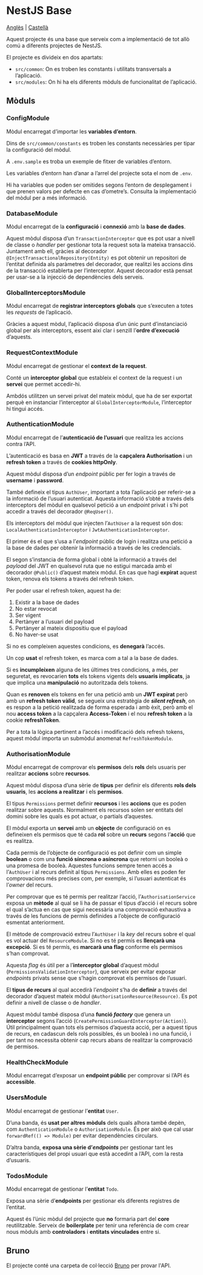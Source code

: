 # NestJS Base
[Anglès](../README.md)
| [Castellà](./README.es.md)

Aquest projecte és una base que serveix com a implementació de tot allò comú a diferents projectes de NestJS.

El projecte es divideix en dos apartats:

* `src/common`: On es troben les constants i utilitats transversals a l’aplicació.
* `src/modules`: On hi ha els diferents mòduls de funcionalitat de l’aplicació.

## Mòduls

### ConfigModule

Mòdul encarregat d’importar les **variables d’entorn**.

Dins de `src/common/constants` es troben les constants necessàries per tipar la configuració del mòdul.

A `.env.sample` es troba un exemple de fitxer de variables d’entorn.

Les variables d’entorn han d’anar a l’arrel del projecte sota el nom de `.env`.

Hi ha variables que poden ser omitides segons l’entorn de desplegament i que prenen valors per defecte en cas d’ometre’s. Consulta la implementació del mòdul per a més informació.

### DatabaseModule

Mòdul encarregat de la **configuració** i **connexió** amb la **base de dades**.

Aquest mòdul disposa d’un `TransactionInterceptor` que es pot usar a nivell de classe o *handler* per gestionar tota la request sota la mateixa transacció. Juntament amb ell, gràcies al decorador `@InjectTransactionalRepository(Entity)` es pot obtenir un repositori de l’entitat definida als paràmetres del decorador, que realitzi les accions dins de la transacció establerta per l’interceptor. Aquest decorador està pensat per usar-se a la injecció de dependències dels serveis.

### GlobalInterceptorsModule

Mòdul encarregat de **registrar interceptors globals** que s’executen a totes les *requests* de l’aplicació.

Gràcies a aquest mòdul, l’aplicació disposa d’un únic punt d’instanciació global per als interceptors, essent així clar i senzill l’**ordre d’execució** d’aquests.

### RequestContextModule

Mòdul encarregat de gestionar el **context de la request**.

Conté un **interceptor global** que estableix el context de la request i un **servei** que permet accedir-hi.

Ambdós utilitzen un servei privat del mateix mòdul, que ha de ser exportat perquè en instanciar l’interceptor al `GlobalInterceptorModule`, l’interceptor hi tingui accés.

### AuthenticationModule

Mòdul encarregat de l’**autenticació de l’usuari** que realitza les accions contra l’API.

L’autenticació es basa en **JWT** a través de la **capçalera Authorisation** i un **refresh token** a través de **cookies httpOnly**.

Aquest mòdul disposa d’un *endpoint* públic per fer login a través de **username** i **password**.

També defineix el tipus `AuthUser`, important a tota l’aplicació per referir-se a la informació de l’usuari autenticat. Aquesta informació s’obté a través dels interceptors del mòdul en qualsevol petició a un *endpoint* privat i s’hi pot accedir a través del decorador `@ReqUser()`.

Els interceptors del mòdul que injecten l’`AuthUser` a la request són dos: `LocalAuthenticationInterceptor` i `JwtAuthenticationInterceptor`.

El primer és el que s’usa a l’*endpoint* públic de login i realitza una petició a la base de dades per obtenir la informació a través de les credencials.

El segon s’instancia de forma global i obté la informació a través del *payload* del JWT en qualsevol ruta que no estigui marcada amb el decorador `@Public()` d’aquest mateix mòdul. En cas que hagi **expirat** aquest token, renova els tokens a través del refresh token.

Per poder usar el refresh token, aquest ha de:
1. Existir a la base de dades
2. No estar revocat
3. Ser vigent
4. Pertànyer a l’usuari del payload
5. Pertànyer al mateix dispositiu que el payload
6. No haver-se usat

Si no es compleixen aquestes condicions, es **denegarà** l’accés.

Un cop **usat** el refresh token, es marca com a tal a la base de dades.

Si es **incumpleixen** alguna de les últimes tres condicions, a més, per seguretat, es revocarien **tots** els tokens vigents dels **usuaris implicats**, ja que implica una **manipulació** no autoritzada dels tokens.

Quan es **renoven** els tokens en fer una petició amb un **JWT expirat** però amb un **refresh token vàlid**, se segueix una estratègia de ***silent refresh***, on es respon a la petició realitzada de forma esperada i amb èxit, però amb el nou **access token** a la capçalera **Access-Token** i el nou **refresh token** a la cookie **refreshToken**.

Per a tota la lògica pertinent a l’accés i modificació dels refresh tokens, aquest mòdul importa un submòdul anomenat `RefreshTokenModule`.

### AuthorisationModule

Mòdul encarregat de comprovar els **permisos** dels **rols** dels usuaris per realitzar **accions** sobre **recursos**.

Aquest mòdul disposa d’una sèrie de **tipus** per definir els diferents **rols dels usuaris**, les **accions a realitzar** i els **permisos**.

El tipus `Permissions` permet definir **recursos** i les **accions** que es poden realitzar sobre aquests. Normalment els recursos solen ser entitats del domini sobre les quals es pot actuar, o partials d’aquestes.

El mòdul exporta un **servei** amb un **objecte** de configuració on es defineixen els permisos que té cada **rol** sobre un **recurs** segons l’**acció** que es realitza.

Cada permís de l’objecte de configuració es pot definir com un simple **boolean** o com una **funció síncrona o asíncrona** que retorni un booleà o una promesa de booleà. Aquestes funcions sempre tenen accés a l’`AuthUser` i al recurs definit al tipus `Permissions`. Amb elles es poden fer comprovacions més precises com, per exemple, si l’usuari autenticat és l’*owner* del recurs.

Per comprovar que es té permís per realitzar l’acció, l’`AuthorisationService` exposa un **mètode** al qual se li ha de passar el tipus d’acció i el recurs sobre el qual s’actua en cas que sigui necessària una comprovació exhaustiva a través de les funcions de permís definides a l’objecte de configuració esmentat anteriorment.

El mètode de comprovació extreu l’`AuthUser` i la *key* del recurs sobre el qual es vol actuar del `ResourceModule`. Si no es té permís es **llençarà una excepció**. Si es té permís, es **marcarà una flag** conforme els permisos s’han comprovat.

Aquesta *flag* és útil per a l’**interceptor global** d’aquest mòdul (`PermissionsValidationInterceptor`), que serveix per evitar exposar *endpoints* privats sense que s’hagin comprovat els permisos de l’usuari.

El **tipus de recurs** al qual accedirà l’*endpoint* s’ha de **definir** a través del decorador d’aquest mateix mòdul `@AuthorisationResource(Resource)`. Es pot definir a nivell de classe o de *handler*.

Aquest mòdul també disposa d’una **funció *factory*** que genera un **interceptor** segons l’acció (`CreatePermissionGuardInterceptor(Action)`). Útil principalment quan tots els permisos d’aquesta acció, per a aquest tipus de recurs, en cadascun dels rols possibles, és un booleà i no una funció, i per tant no necessita obtenir cap recurs abans de realitzar la comprovació de permisos.

### HealthCheckModule

Mòdul encarregat d’exposar un **endpoint públic** per comprovar si l’API és **accessible**.

### UsersModule

Mòdul encarregat de gestionar l’**entitat** `User`.

D’una banda, és **usat per altres mòduls** dels quals alhora també depèn, com `AuthenticationModule` o `AuthorisationModule`. És per això que cal usar `forwardRef(() => Module)` per evitar dependències circulars.

D’altra banda, **exposa una sèrie d’*endpoints*** per gestionar tant les característiques del propi usuari que està accedint a l’API, com la resta d’usuaris.

### TodosModule

Mòdul encarregat de gestionar l’**entitat** `Todo`.

Exposa una sèrie d’**endpoints** per gestionar els diferents registres de l’entitat.

Aquest és l’únic mòdul del projecte que **no** formaria part del **core** reutilitzable. Serveix de **boilerplate** per tenir una referència de com crear nous mòduls amb **controladors** i **entitats vinculades** entre si.

## Bruno
El projecte conté una carpeta de col·lecció [Bruno](https://www.usebruno.com/) per provar l'API.